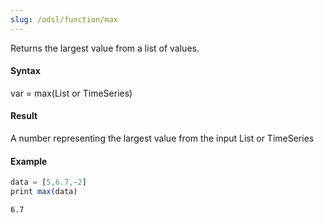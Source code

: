 ```yaml
---
slug: /odsl/function/max
---
```

Returns the largest value from a list of values.
#### Syntax
var = max(List or TimeSeries)
#### Result
A number representing the largest value from the input List or TimeSeries
#### Example
```js
data = [5,6.7,-2]
print max(data)
```
```
6.7
```
